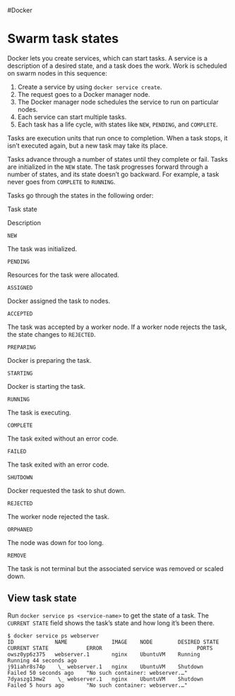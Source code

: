 #Docker 
# Swarm task states
Docker lets you create services, which can start tasks. A service is a description of a desired state, and a task does the work. Work is scheduled on swarm nodes in this sequence:

1.  Create a service by using `docker service create`.
2.  The request goes to a Docker manager node.
3.  The Docker manager node schedules the service to run on particular nodes.
4.  Each service can start multiple tasks.
5.  Each task has a life cycle, with states like `NEW`, `PENDING`, and `COMPLETE`.

Tasks are execution units that run once to completion. When a task stops, it isn’t executed again, but a new task may take its place.

Tasks advance through a number of states until they complete or fail. Tasks are initialized in the `NEW` state. The task progresses forward through a number of states, and its state doesn’t go backward. For example, a task never goes from `COMPLETE` to `RUNNING`.

Tasks go through the states in the following order:

Task state

Description

`NEW`

The task was initialized.

`PENDING`

Resources for the task were allocated.

`ASSIGNED`

Docker assigned the task to nodes.

`ACCEPTED`

The task was accepted by a worker node. If a worker node rejects the task, the state changes to `REJECTED`.

`PREPARING`

Docker is preparing the task.

`STARTING`

Docker is starting the task.

`RUNNING`

The task is executing.

`COMPLETE`

The task exited without an error code.

`FAILED`

The task exited with an error code.

`SHUTDOWN`

Docker requested the task to shut down.

`REJECTED`

The worker node rejected the task.

`ORPHANED`

The node was down for too long.

`REMOVE`

The task is not terminal but the associated service was removed or scaled down.

## View task state[](https://docs.docker.com/engine/swarm/how-swarm-mode-works/swarm-task-states/#view-task-state)

Run `docker service ps <service-name>` to get the state of a task. The `CURRENT STATE` field shows the task’s state and how long it’s been there.

```
$ docker service ps webserver
ID             NAME              IMAGE    NODE        DESIRED STATE  CURRENT STATE            ERROR                              PORTS
owsz0yp6z375   webserver.1       nginx    UbuntuVM    Running        Running 44 seconds ago
j91iahr8s74p    \_ webserver.1   nginx    UbuntuVM    Shutdown       Failed 50 seconds ago    "No such container: webserver.…"
7dyaszg13mw2    \_ webserver.1   nginx    UbuntuVM    Shutdown       Failed 5 hours ago       "No such container: webserver.…"
```